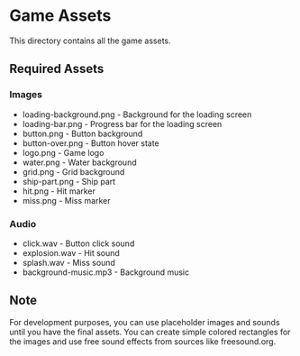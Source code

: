 # Game Assets

This directory contains all the game assets.

## Required Assets

### Images
- loading-background.png - Background for the loading screen
- loading-bar.png - Progress bar for the loading screen
- button.png - Button background
- button-over.png - Button hover state
- logo.png - Game logo
- water.png - Water background
- grid.png - Grid background
- ship-part.png - Ship part
- hit.png - Hit marker
- miss.png - Miss marker

### Audio
- click.wav - Button click sound
- explosion.wav - Hit sound
- splash.wav - Miss sound
- background-music.mp3 - Background music

## Note

For development purposes, you can use placeholder images and sounds until you have the final assets. You can create simple colored rectangles for the images and use free sound effects from sources like freesound.org. 